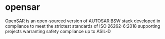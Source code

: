 # opensar
OpenSAR is an open-sourced version of AUTOSAR BSW stack developed in compliance to meet the strictest standards of ISO 26262-6:2018 supporting projects warranting safety compliance up to ASIL-D
